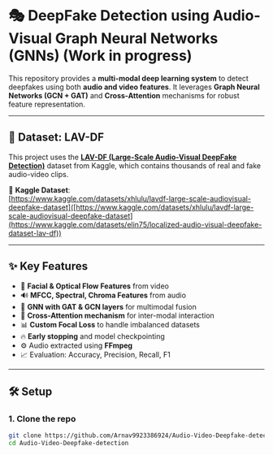 # 🎭 DeepFake Detection using Audio-Visual Graph Neural Networks (GNNs) (Work in progress)

This repository provides a **multi-modal deep learning system** to detect deepfakes using both **audio and video features**. It leverages **Graph Neural Networks (GCN + GAT)** and **Cross-Attention** mechanisms for robust feature representation.

---

## 📌 Dataset: LAV-DF

This project uses the [**LAV-DF (Large-Scale Audio-Visual DeepFake Detection)**]([https://www.kaggle.com/datasets/xhlulu/lavdf-large-scale-audiovisual-deepfake-dataset](https://www.kaggle.com/datasets/elin75/localized-audio-visual-deepfake-dataset-lav-df)) dataset from Kaggle, which contains thousands of real and fake audio-video clips.

🔗 **Kaggle Dataset**:  
[https://www.kaggle.com/datasets/xhlulu/lavdf-large-scale-audiovisual-deepfake-dataset]([https://www.kaggle.com/datasets/xhlulu/lavdf-large-scale-audiovisual-deepfake-dataset](https://www.kaggle.com/datasets/elin75/localized-audio-visual-deepfake-dataset-lav-df))

---

## ✨ Key Features

- 🎥 **Facial & Optical Flow Features** from video
- 🔊 **MFCC, Spectral, Chroma Features** from audio
- 🧠 **GNN with GAT & GCN layers** for multimodal fusion
- 🔄 **Cross-Attention mechanism** for inter-modal interaction
- 📊 **Custom Focal Loss** to handle imbalanced datasets
- 🔥 **Early stopping** and model checkpointing
- ⚙️ Audio extracted using **FFmpeg**
- 📈 Evaluation: Accuracy, Precision, Recall, F1

---

## 🛠️ Setup

### 1. Clone the repo
```bash
git clone https://github.com/Arnav9923386924/Audio-Video-Deepfake-detection.git
cd Audio-Video-Deepfake-detection
